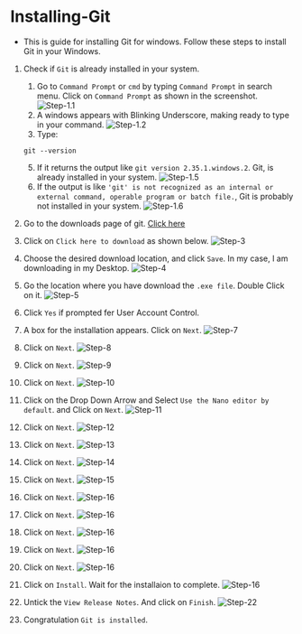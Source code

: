 # Installing-Git
- This is guide for installing Git for windows. Follow these steps to install Git in your Windows.

1. Check if `Git` is already installed in your system.
    1. Go to `Command Prompt` or `cmd` by typing `Command Prompt` in search menu. Click on `Command Prompt` as shown in the screenshot.
    ![Step-1.1](./assests/1.png)
    3. A windows appears with Blinking Underscore, making ready to type in your command.
    ![Step-1.2](./assests/2.png)
    5. Type:
    ```
    git --version
    ```
    5. If it returns the output like `git version 2.35.1.windows.2`. Git, is already installed in your system.
    ![Step-1.5](./assests/23.png)
    7. If the output is like `'git' is not recognized as an internal or external command, operable program or batch file.`, Git is probably not installed in your system.
    ![Step-1.6](./assests/3.png)

2. Go to the downloads page of git. [Click here](https://git-scm.com/download/win)
3. Click on `Click here to download` as shown below.
![Step-3](./assests/4.png)
4. Choose the desired download location, and click `Save`. In my case, I am downloading in my Desktop.
![Step-4](./assests/5.png)
5. Go the location where you have download the `.exe file`. Double Click on it.
![Step-5](./assests/6.png)
6. Click `Yes` if prompted fer User Account Control.
7. A box for the installation appears. Click on `Next`.
![Step-7](./assests/7.png)
8. Click on `Next`.
![Step-8](./assests/8.png)
9. Click on `Next`.
![Step-9](./assests/9.png)
10. Click on `Next`.
![Step-10](./assests/10.png)
11. Click on the Drop Down Arrow and Select `Use the Nano editor by default`. and Click on `Next`.
![Step-11](./assests/11.png)
12. Click on `Next`.
![Step-12](./assests/12.png)
13. Click on `Next`.
![Step-13](./assests/13.png)
14. Click on `Next`.
![Step-14](./assests/14.png)
15. Click on `Next`.
![Step-15](./assests/15.png)
16. Click on `Next`.
![Step-16](./assests/16.png)
17. Click on `Next`.
![Step-16](./assests/17.png)
18. Click on `Next`.
![Step-16](./assests/18.png)
19. Click on `Next`.
![Step-16](./assests/19.png)
20. Click on `Next`.
![Step-16](./assests/20.png)
21. Click on `Install`. Wait for the installaion to complete.
![Step-16](./assests/21.png)
22. Untick the `View Release Notes`. And click on `Finish`.
![Step-22](./assests/22.png)
23. Congratulation `Git is installed`.
